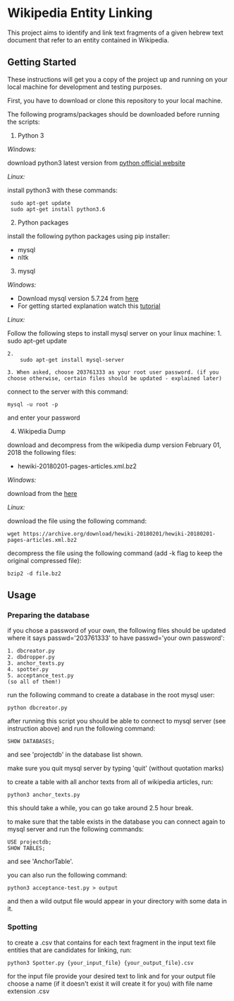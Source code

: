 # Wikipedia Entity Linking

This project aims to identify and link text fragments of a given hebrew text document that refer to an entity contained in Wikipedia.

## Getting Started

These instructions will get you a copy of the project up and running on your local machine for development and testing purposes.

First, you have to download or clone this repository to your local machine.

The following programs/packages should be downloaded before running the scripts:

1. Python 3

*Windows:* 

download python3 latest version from [python official website](https://www.python.org)

*Linux:* 

install python3 with these commands: 

	 sudo apt-get update
	 sudo apt-get install python3.6

2. Python packages

install the following python packages using pip installer:

* mysql
* nltk

3. mysql

*Windows:*

* Download mysql version 5.7.24 from [here](https://dev.mysql.com/downloads/windows/installer/5.7.html)
* For getting started explanation watch this [tutorial](https://www.youtube.com/watch?v=JFF0iU0zMbI&list=WL&index=8&t=0s)

*Linux:* 

Follow the following steps to install mysql server on your linux machine:
	1.
		sudo apt-get update
	
	2.
		sudo apt-get install mysql-server
		
	3. When asked, choose 203761333 as your root user password. (if you choose otherwise, certain files should be updated - explained later)

connect to the server with this command:

	mysql -u root -p

and enter your password

4. Wikipedia Dump

download and decompress from the wikipedia dump version February 01, 2018 the following files:

* hewiki-20180201-pages-articles.xml.bz2

*Windows:* 

download from the [here](https://archive.org/download/hewiki-20180201/hewiki-20180201-pages-articles.xml.bz2)

*Linux:* 

download the file using the following command:

	wget https://archive.org/download/hewiki-20180201/hewiki-20180201-pages-articles.xml.bz2

decompress the file using the following command (add -k flag to keep the original compressed file):

	bzip2 -d file.bz2

## Usage

### Preparing the database

if you chose a password of your own, the following files should be updated where it says passwd='203761333' to have passwd='your own password':

	1. dbcreator.py
	2. dbdropper.py
	3. anchor_texts.py
	4. spotter.py
	5. acceptance_test.py
	(so all of them!)
	
run the following command to create a database in the root mysql user:

	python dbcreator.py	

after running this script you should be able to connect to mysql server (see instruction above) and run the following command:
	
	SHOW DATABASES;

and see 'projectdb' in the database list shown.

make sure you quit mysql server by typing 'quit' (without quotation marks)

to create a table with all anchor texts from all of wikipedia articles, run:

	python3 anchor_texts.py
	
this should take a while, you can go take around 2.5 hour break.

to make sure that the table exists in the database you can connect again to mysql server and run the following commands:
	
	USE projectdb;
	SHOW TABLES;

and see 'AnchorTable'.

you can also run the following command:
	
	python3 acceptance-test.py > output
	
and then a wild output file would appear in your directory with some data in it.

### Spotting 

to create a .csv that contains for each text fragment in the input text file entities that are candidates for linking, run:

	python3 Spotter.py {your_input_file} {your_output_file}.csv

for the input file provide your desired text to link and for your output file choose a name (if it doesn't exist it will create it for you) with file name extension .csv